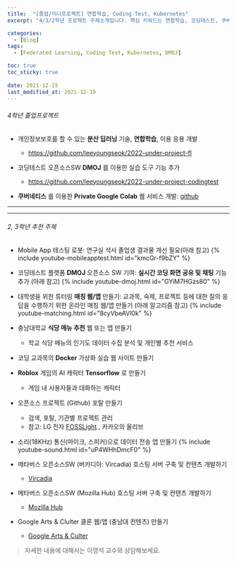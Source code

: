 ```yaml
---
title:  "[졸업/미니프로젝트] 연합학습, Coding Test, Kubernetes"
excerpt: "4/3/2학년 프로젝트 주제소개입니다. 핵심 키워드는 연합학습, 코딩테스트, 쿠버네티스, 도커, 공개SW 입니다. "

categories:
  - [Blog]
tags:
  - [Federated Learning, Coding Test, Kubernetes, DMOJ]

toc: true
toc_sticky: true
 
date: 2021-12-19
last_modified_at: 2021-12-19
---
```


###### 4학년 졸업프로젝트 

* 개인정보보호를 할 수 있는 __분산 딥러닝__ 기술, __연합학습__, 이용 응용 개발
  - <https://github.com/leeyoungseok/2022-under-project-fl>

* 코딩테스트 오픈소스SW __DMOJ__ 를 이용한 실습 도구 기능 추가
  - <https://github.com/leeyoungseok/2022-under-project-codingtest>

*   __쿠버네티스__ 를 이용한 __Private Google Colab__ 웹 서비스 개발: [github](https://github.com/leeyoungseok/2022-under-project-kube)

<hr>

* * *

######  2, 3학년 추천 주제

* Mobile App 테스팅 로봇: 연구실 석사 졸업생 결과물 개선 필요(아래 참고)
  {% include youtube-mobileapptest.html id="kmcGr-f9bZY" %}  

* 코딩테스트 플랫폼 __DMOJ__ 오픈소스 SW 기여: __실시간 코딩 화면 공유 및 채팅__ 기능 추가 (아래 참고)
  {% include youtube-dmoj.html id="GYiM7HGzs80" %}

* 대학생을 위한 튜터링 __매칭 웹/앱__ 만들기: 교과목, 숙제, 프로젝트 등에 대한 질의 응답을 수행하기 위한 온라인 매칭 웹/앱 만들기 (아래 알고리즘 참고)
  {% include youtube-matching.html id="8cyVbeAVl0k" %}

* 충남대학교 __식당 메뉴 추천__ 웹 또는 앱 만들기
  - 학교 식당 메뉴의 인기도 데이터 수집 분석 및 개인별 추천 서비스

* 코딩 교과목의 __Docker__ 가상화 실습 웹 사이트 만들기

* __Roblox__ 게임의 AI 캐릭터 __Tensorflow__ 로 만들기
  - 게임 내 사용자들과 대화하는 캐릭터

* 오픈소스 프로젝트 (Github) 포탈 만들기
  - 검색, 포탈, 기관별 프로젝트 관리
  - 참고: LG 전자 [FOSSLight](https://fosslight.org/fosslight-guide/) , 카카오의 올리브

* 소리(18KHz) 통신(마이크, 스피커)으로 데이터 전송 앱 만들기
  {% include youtube-sound.html id="uP4WHhDmcF0" %}

* 메타버스 오픈소스SW (버카디아: Vircadia) 호스팅 서버 구축 및 컨텐츠 개발하기
  - [Vircadia](https://github.com/vircadia/vircadia)

* 메타버스 오픈소스SW (Mozilla Hub) 호스팅 서버 구축 및 컨텐츠 개발하기
  - [Mozilla Hub](https://hubs.mozilla.com/docs/hubs-cloud-intro.html)

* Google Arts & Clulter 클론 웹/앱 (충남대 컨텐츠) 만들기 
  - [Google Arts & Culter](https://artsandculture.google.com)

> 자세한 내용에 대해서는 이영석 교수와 상담해보세요.